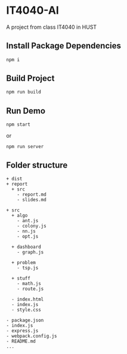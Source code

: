 IT4040-AI
=========

A project from class IT4040 in HUST

Install Package Dependencies
----------------------------

```bash
npm i
```

Build Project
-------------

```bash
npm run build
```

Run Demo
--------

```
npm start
```

or

```
npm run server
```


Folder structure
----------------

```file-system
+ dist 
+ report
  + src
    - report.md
    - slides.md
    
+ src
  + algo
    - ant.js
    - colony.js
    - nn.js
    - opt.js

  + dashboard
    - graph.js
    
  + problem
    - tsp.js

  + stuff
    - math.js
    - route.js
    
  - index.html
  - index.js
  - style.css

- package.json
- index.js
- express.js
- webpack.config.js 
- README.md
...
```
